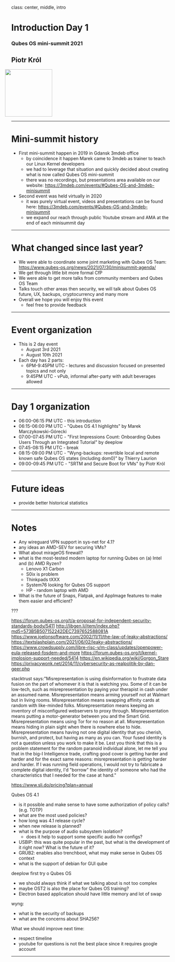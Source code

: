 class: center, middle, intro

# Introduction Day 1

### Qubes OS mini-summit 2021

## Piotr Król

<img src="remark-templates/3mdeb-presentation-template/images/logo.png" width="150px" style="margin-left:-20px">

---

# Mini-summit history

* First mini-summit happen in 2019 in Gdansk 3mdeb office
  - by coincidence it happen Marek came to 3mdeb as trainer to teach our Linux
    Kernel developers
  - we had to leverage that situation and quickly decided about creating what
    is now called Qubes OS mini-summit
  - there was no recordings, but presentations area available on our website:
    https://3mdeb.com/events/#Qubes-OS-and-3mdeb-minisummit
* Second event was held virtually in 2020
  - it was purely virtual event, videos and presentations can be found here:
  https://3mdeb.com/events/#Qubes-OS-and-3mdeb-minisummit
  - we expand our reach through public Youtube stream and AMA at the
  end of each minisummit day

---

# What changed since last year?

* We were able to coordinate some joint marketing with Qubes OS Team:
  https://www.qubes-os.org/news/2021/07/30/minisummit-agenda/
* We get through little bit more formal CfP
* We were able to get more talks from community members and Qubes OS Team
* Talks touch other areas then security, we will talk about Qubes OS future,
  UX, backups, cryptocurrency and many more
* Overall we hope you will enjoy this event
  - feel free to provide feedback

---

# Event organization

* This is 2 day event
  - August 3rd 2021
  - August 10th 2021
* Each day has 2 parts:
  - 6PM-9:45PM UTC - lectures and discussion focused on presented topics and not only
  - 9:45PM UTC - vPub, informal after-party with adult beverages allowed

---

# Day 1 organization

* 06:00-06:15 PM UTC - this introduction
* 06:15-06:00 PM UTC - "Qubes OS 4.1 highlights" by Marek Marczykowski-Górecki
* 07:00-07:45 PM UTC - "First Impressions Count: Onboarding Qubes Users Through an Integrated Tutorial" by deeplow
* 07:45-08:15 PM UTC - break
* 08:15-09:00 PM UTC - "Wyng-backups: revertible local and remote known safe Qubes OS states (including dom0)" by Thierry Laurion
* 09:00-09:45 PM UTC - "SRTM and Secure Boot for VMs" by Piotr Król

---

# Future ideas

* provide better historical statistics

---

# Notes

- Any wireguard VPN support in sys-net for 4.1?
- any ideas an AMD-SEV for securing VMs?
- What about mirageOS firewall?
- what is the most-tested modern laptop for running Qubes on (a) Intel and (b) AMD Ryzen?
    - Lenovo X1 Carbon
    - S0ix is problem
    - Thinkpads tXXX
    - System76 looking for Qubes OS support
    - HP - random laptop with AMD
- What is the future of Snaps, Flatpak, and AppImage features to make them easier and efficient?

???

https://forum.qubes-os.org/t/a-proposal-for-independent-security-standards-body/5411
http://libgen.li/item/index.php?md5=573B5B507152242DEC7397652588081A
https://www.joelonsoftware.com/2002/11/11/the-law-of-leaky-abstractions/
https://textslashplain.com/2021/06/02/leaky-abstractions/
https://www.crowdsupply.com/libre-risc-v/m-class/updates/openpower-eula-released-fosdem-and-more
https://forum.qubes-os.org/t/kernel-implosion-support-needed/5414
https://en.wikipedia.org/wiki/Gorgon_Stare
https://privacywonk.net/2014/11/cybersecurity-as-realpolitik-by-dan-geer.php

stacktrust says:"Misrepresentation is using disinformation to frustrate data
fusion on the part of whomever it is that is watching you. Some of it can be
low-tech, such as misrepresentation by paying your therapist in cash under an
assumed name. Misrepresentation means arming yourself not at Walmart but in
living rooms. Misrepresentation means swapping affinity cards at random with
like-minded folks. Misrepresentation means keeping an inventory of
misconfigured webservers to proxy through. Misrepresentation means putting a
motor-generator between you and the Smart Grid. Misrepresentation means using
Tor for no reason at all. Misrepresentation means hiding in plain sight when
there is nowhere else to hide. Misrepresentation means having not one digital
identity that you cherish, burnish, and protect, but having as many as you can.
Your fused identity is not a question unless you work to make it be. Lest you
think that this is a problem statement for the random paranoid individual
alone, let me tell you that in the big-I Intelligence trade, crafting good
cover is getting harder and harder and for the exact same reasons:
misrepresentation is getting harder and harder. If I was running field
operations, I would not try to fabricate a complete digital identity, I'd
"borrow" the identity of someone who had the characteristics that I needed for
the case at hand."

https://www.sli.do/pricing?plan=annual

Qubes OS 4.1
- is it possible and make sense to have some authorization of policy calls? (e.g. TOTP)
- what are the most used policies?
- how long was 4.1 release cycle?
- when new release is planned?
- what is the purpose of audio subsystem isolation?
    - does it help to support some specific audio hw configs?
- USBIP: this was quite popular in the past, but what is the development of it right now? What is the future of it?
- GRUB2: enables also trenchboot, what may make sense in Qubes OS context
- what is the support of debian for GUI qube

deeplow first try o Qubes OS
- we should always think if what we talking about is not too complex
- maybe OST2 is also the place for Qubes OS training?
- Electron based application should have little memory and lot of swap

wyng:
- what is the security of backups
- what are the concerns about SHA256?

What we should improve next time:
- respect timeline
- youtube for questions is not the best place since it requires google account

---
